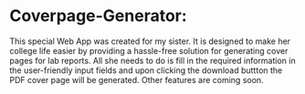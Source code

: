# Coverpage-Generator:  

This special Web App was created for my sister. It is designed to make her college life easier by providing a hassle-free solution for generating cover pages for lab reports. All she needs to do is fill in the required information in the user-friendly input fields and upon clicking the download buttton the PDF cover page will be generated. Other features are coming soon.
